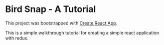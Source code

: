 # Bird Snap - A Tutorial
This project was bootstrapped with [Create React App](https://github.com/facebookincubator/create-react-app).

This is a simple walkthrough tutorial for creating a simple react application with redux.
